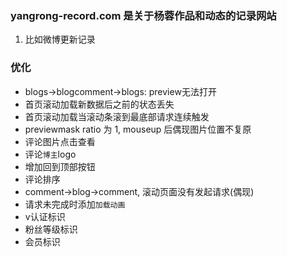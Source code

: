 ### yangrong-record.com 是关于杨蓉作品和动态的记录网站

01. 比如微博更新记录

### 优化

* blogs->blogcomment->blogs: preview无法打开
* 首页滚动加载新数据后之前的状态丢失
* 首页滚动加载当滚动条滚到最底部请求连续触发
* previewmask ratio 为 1, mouseup 后偶现图片位置不复原
* 评论图片点击查看
* 评论`博主`logo
* 增加回到顶部按钮
* 评论排序
* comment->blog->comment, 滚动页面没有发起请求(偶现)
* 请求未完成时添加`加载动画`
* v认证标识
* 粉丝等级标识
* 会员标识
